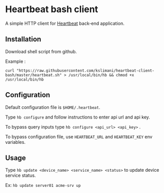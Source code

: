 # Heartbeat bash client

A simple HTTP client for [Heartbeat](https://github.com/kslimani/heartbeat) back-end application.

## Installation

Download shell script from github.

Example :

```shell
curl "https://raw.githubusercontent.com/kslimani/heartbeat-client-bash/master/heartbeat.sh" > /usr/local/bin/hb && chmod +x /usr/local/bin/hb
```

## Configuration

Default configuration file is `$HOME/.heartbeat`.

Type `hb configure` and follow instructions to enter api url and api key.

To bypass query inputs type `hb configure <api_url> <api_key>` .

To bypass configuration file, use `HEARTBEAT_URL` and `HEARTBEAT_KEY` env variables.

## Usage

Type `hb update <device_name> <service_name> <status>` to update device service status.

Ex: `hb update server01 acme-srv up`
